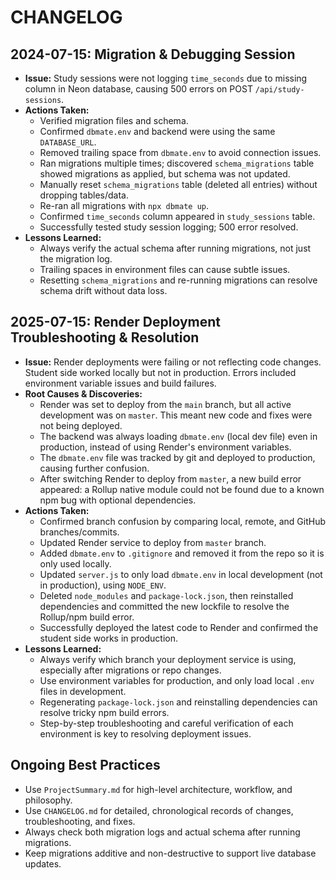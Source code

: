 # CHANGELOG

## 2024-07-15: Migration & Debugging Session

- **Issue:** Study sessions were not logging `time_seconds` due to missing column in Neon database, causing 500 errors on POST `/api/study-sessions`.
- **Actions Taken:**
  - Verified migration files and schema.
  - Confirmed `dbmate.env` and backend were using the same `DATABASE_URL`.
  - Removed trailing space from `dbmate.env` to avoid connection issues.
  - Ran migrations multiple times; discovered `schema_migrations` table showed migrations as applied, but schema was not updated.
  - Manually reset `schema_migrations` table (deleted all entries) without dropping tables/data.
  - Re-ran all migrations with `npx dbmate up`.
  - Confirmed `time_seconds` column appeared in `study_sessions` table.
  - Successfully tested study session logging; 500 error resolved.
- **Lessons Learned:**
  - Always verify the actual schema after running migrations, not just the migration log.
  - Trailing spaces in environment files can cause subtle issues.
  - Resetting `schema_migrations` and re-running migrations can resolve schema drift without data loss.

## 2025-07-15: Render Deployment Troubleshooting & Resolution

- **Issue:** Render deployments were failing or not reflecting code changes. Student side worked locally but not in production. Errors included environment variable issues and build failures.
- **Root Causes & Discoveries:**
  - Render was set to deploy from the `main` branch, but all active development was on `master`. This meant new code and fixes were not being deployed.
  - The backend was always loading `dbmate.env` (local dev file) even in production, instead of using Render's environment variables.
  - The `dbmate.env` file was tracked by git and deployed to production, causing further confusion.
  - After switching Render to deploy from `master`, a new build error appeared: a Rollup native module could not be found due to a known npm bug with optional dependencies.
- **Actions Taken:**
  - Confirmed branch confusion by comparing local, remote, and GitHub branches/commits.
  - Updated Render service to deploy from `master` branch.
  - Added `dbmate.env` to `.gitignore` and removed it from the repo so it is only used locally.
  - Updated `server.js` to only load `dbmate.env` in local development (not in production), using `NODE_ENV`.
  - Deleted `node_modules` and `package-lock.json`, then reinstalled dependencies and committed the new lockfile to resolve the Rollup/npm build error.
  - Successfully deployed the latest code to Render and confirmed the student side works in production.
- **Lessons Learned:**
  - Always verify which branch your deployment service is using, especially after migrations or repo changes.
  - Use environment variables for production, and only load local `.env` files in development.
  - Regenerating `package-lock.json` and reinstalling dependencies can resolve tricky npm build errors.
  - Step-by-step troubleshooting and careful verification of each environment is key to resolving deployment issues.

## Ongoing Best Practices
- Use `ProjectSummary.md` for high-level architecture, workflow, and philosophy.
- Use `CHANGELOG.md` for detailed, chronological records of changes, troubleshooting, and fixes.
- Always check both migration logs and actual schema after running migrations.
- Keep migrations additive and non-destructive to support live database updates. 